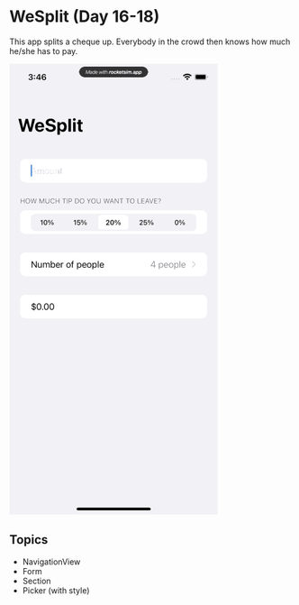# WeSplit (Day 16-18)

This app splits a cheque up. Everybody in the crowd then knows how much he/she has to pay.

!["WeSplit-App"](images/wesplit.gif)

## Topics
- NavigationView
- Form
- Section
- Picker (with style)